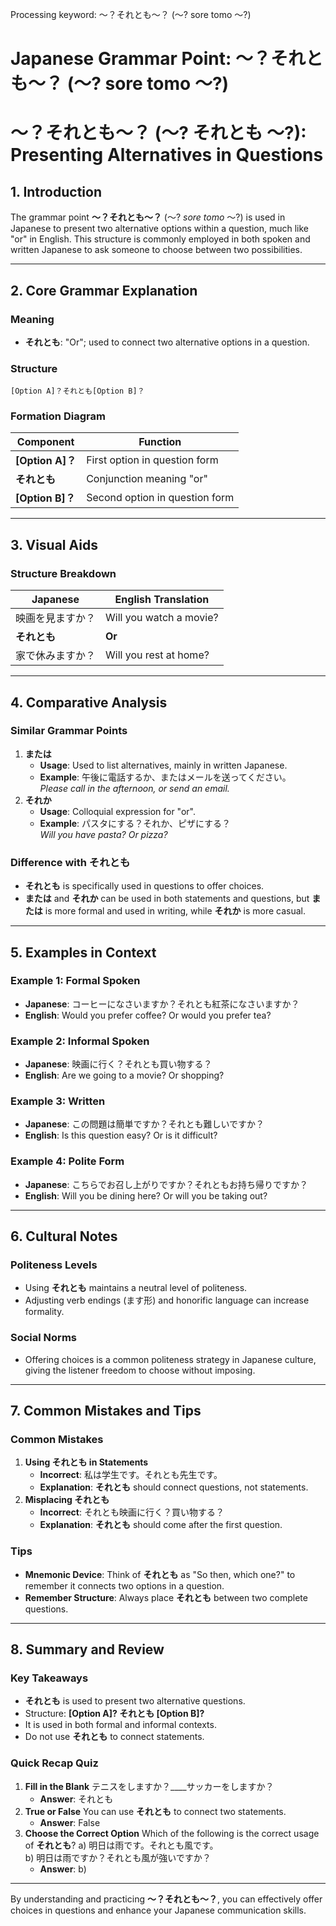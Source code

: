 Processing keyword: ～？それとも～？ (～? sore tomo ～?)
# Japanese Grammar Point: ～？それとも～？ (～? sore tomo ～?)
# ～？それとも～？ (～? それとも ～?): Presenting Alternatives in Questions
## 1. Introduction
The grammar point **～？それとも～？** (～? *sore tomo* ～?) is used in Japanese to present two alternative options within a question, much like "or" in English. This structure is commonly employed in both spoken and written Japanese to ask someone to choose between two possibilities.

---
## 2. Core Grammar Explanation
### Meaning
- **それとも**: "Or"; used to connect two alternative options in a question.
### Structure
```plaintext
[Option A]？それとも[Option B]？
```
### Formation Diagram
| Component    | Function                              |
|--------------|---------------------------------------|
| **[Option A]？** | First option in question form         |
| **それとも**      | Conjunction meaning "or"              |
| **[Option B]？** | Second option in question form        |
---
## 3. Visual Aids
### Structure Breakdown
| Japanese                       | English Translation                       |
|--------------------------------|-------------------------------------------|
| 映画を見ますか？                 | Will you watch a movie?                   |
| **それとも**                    | **Or**                                    |
| 家で休みますか？                 | Will you rest at home?                    |
---
## 4. Comparative Analysis
### Similar Grammar Points
1. **または**
   - **Usage**: Used to list alternatives, mainly in written Japanese.
   - **Example**: 午後に電話するか、またはメールを送ってください。  
     *Please call in the afternoon, or send an email.*
2. **それか**
   - **Usage**: Colloquial expression for "or".
   - **Example**: パスタにする？それか、ピザにする？  
     *Will you have pasta? Or pizza?*
### Difference with それとも
- **それとも** is specifically used in questions to offer choices.
- **または** and **それか** can be used in both statements and questions, but **または** is more formal and used in writing, while **それか** is more casual.
---
## 5. Examples in Context
### Example 1: Formal Spoken
- **Japanese**: コーヒーになさいますか？それとも紅茶になさいますか？
- **English**: Would you prefer coffee? Or would you prefer tea?
### Example 2: Informal Spoken
- **Japanese**: 映画に行く？それとも買い物する？
- **English**: Are we going to a movie? Or shopping?
### Example 3: Written
- **Japanese**: この問題は簡単ですか？それとも難しいですか？
- **English**: Is this question easy? Or is it difficult?
### Example 4: Polite Form
- **Japanese**: こちらでお召し上がりですか？それともお持ち帰りですか？
- **English**: Will you be dining here? Or will you be taking out?
---
## 6. Cultural Notes
### Politeness Levels
- Using **それとも** maintains a neutral level of politeness.
- Adjusting verb endings (ます形) and honorific language can increase formality.
### Social Norms
- Offering choices is a common politeness strategy in Japanese culture, giving the listener freedom to choose without imposing.
---
## 7. Common Mistakes and Tips
### Common Mistakes
1. **Using それとも in Statements**
   - **Incorrect**: 私は学生です。それとも先生です。
   - **Explanation**: **それとも** should connect questions, not statements.
2. **Misplacing それとも**
   - **Incorrect**: それとも映画に行く？買い物する？
   - **Explanation**: **それとも** should come after the first question.
### Tips
- **Mnemonic Device**: Think of **それとも** as "So then, which one?" to remember it connects two options in a question.
- **Remember Structure**: Always place **それとも** between two complete questions.
---
## 8. Summary and Review
### Key Takeaways
- **それとも** is used to present two alternative questions.
- Structure: **[Option A]? それとも [Option B]?**
- It is used in both formal and informal contexts.
- Do not use **それとも** to connect statements.
### Quick Recap Quiz
1. **Fill in the Blank**
   テニスをしますか？____サッカーをしますか？
   - **Answer**: それとも
2. **True or False**
   You can use **それとも** to connect two statements.
   - **Answer**: False
3. **Choose the Correct Option**
   Which of the following is the correct usage of **それとも**?
   a) 明日は雨です。それとも風です。  
   b) 明日は雨ですか？それとも風が強いですか？
   - **Answer**: b)
---
By understanding and practicing **～？それとも～？**, you can effectively offer choices in questions and enhance your Japanese communication skills.
